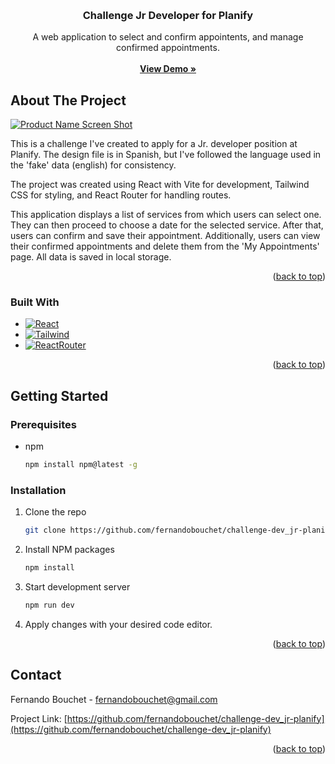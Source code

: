 <!-- Improved compatibility of back to top link: See: https://github.com/othneildrew/Best-README-Template/pull/73 -->
<a name="readme-top"></a>
<!--
*** Thanks for checking out the Best-README-Template. If you have a suggestion
*** that would make this better, please fork the repo and create a pull request
*** or simply open an issue with the tag "enhancement".
*** Don't forget to give the project a star!
*** Thanks again! Now go create something AMAZING! :D
-->

<!-- PROJECT LOGO -->
<br />
<div align="center">

  <h3 align="center">Challenge Jr Developer for Planify</h3>

  <p align="center">
    A web application to select and confirm appointents, and manage confirmed appointments.
    <br />
    <br />
    <a href="https://challenge-dev-jr-planify.vercel.app/" target="_blank"><strong>View Demo »</strong></a>
    <br />
  </p>
</div>

<!-- ABOUT THE PROJECT -->
## About The Project

[![Product Name Screen Shot][product-screenshot]](https://challenge-dev-jr-planify.vercel.app/)

This is a challenge I've created to apply for a Jr. developer position at Planify. The design file is in Spanish, but I've followed the language used in the 'fake' data (english) for consistency.

The project was created using React with Vite for development, Tailwind CSS for styling, and React Router for handling routes.

This application displays a list of services from which users can select one. They can then proceed to choose a date for the selected service. After that, users can confirm and save their appointment. Additionally, users can view their confirmed appointments and delete them from the 'My Appointments' page. All data is saved in local storage.

<p align="right">(<a href="#readme-top">back to top</a>)</p>



### Built With

* [![React][React.js]][React-url]
* [![Tailwind][Tailwind]][Tailwind-url]
* [![ReactRouter][ReactRouter]][ReactRouter-url]

<p align="right">(<a href="#readme-top">back to top</a>)</p>





<!-- GETTING STARTED -->
## Getting Started

### Prerequisites

* npm
  ```sh
  npm install npm@latest -g
  ```

### Installation

1. Clone the repo
   ```sh
   git clone https://github.com/fernandobouchet/challenge-dev_jr-planify.git
   ```
2. Install NPM packages
   ```sh
   npm install
   ```
3. Start development server
   ```js
   npm run dev
   ```
4. Apply changes with your desired code editor.

<p align="right">(<a href="#readme-top">back to top</a>)</p>

<!-- CONTACT -->
## Contact

Fernando Bouchet - fernandobouchet@gmail.com

Project Link: [https://github.com/fernandobouchet/challenge-dev_jr-planify](https://github.com/fernandobouchet/challenge-dev_jr-planify)


<p align="right">(<a href="#readme-top">back to top</a>)</p>

<!-- MARKDOWN LINKS & IMAGES -->
<!-- https://www.markdownguide.org/basic-syntax/#reference-style-links -->
[product-screenshot]: https://lopsided-cymbal-502.notion.site/image/https%3A%2F%2Fprod-files-secure.s3.us-west-2.amazonaws.com%2F1d7049f6-d896-4891-9b3a-dab7e77463f3%2Fd5aac712-9365-4fb9-adba-b38cd202ba62%2FUntitled.png?table=block&id=11fe9209-d2e5-40f7-9cea-f7c0e4be039c&spaceId=1d7049f6-d896-4891-9b3a-dab7e77463f3&width=2000&userId=&cache=v2
[React.js]: https://img.shields.io/badge/react-%2320232a.svg?style=for-the-badge&logo=react&logoColor=%2361DAFB
[React-url]: https://reactjs.org/
[Tailwind]: https://img.shields.io/badge/tailwindcss-%2338B2AC.svg?style=for-the-badge&logo=tailwind-css&logoColor=white
[Tailwind-url]: https://tailwindcss.com/
[ReactRouter]: https://img.shields.io/badge/React_Router-CA4245?style=for-the-badge&logo=react-router&logoColor=white
[ReactRouter-url]: https://reactrouter.com/en/main
